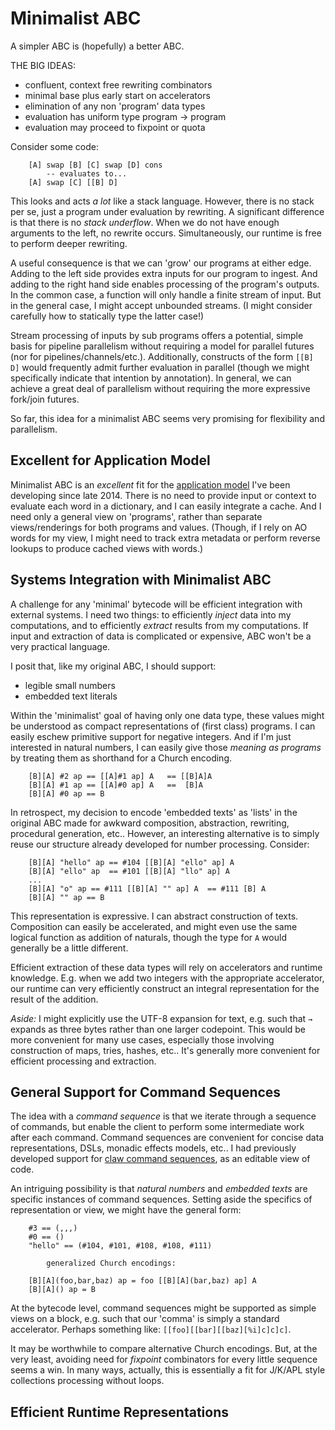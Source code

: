 
# Minimalist ABC

A simpler ABC is (hopefully) a better ABC.

THE BIG IDEAS: 

* confluent, context free rewriting combinators
* minimal base plus early start on accelerators
* elimination of any non 'program' data types
* evaluation has uniform type program → program
* evaluation may proceed to fixpoint or quota

Consider some code:

        [A] swap [B] [C] swap [D] cons
            -- evaluates to...
        [A] swap [C] [[B] D]

This looks and acts *a lot* like a stack language. However, there is no stack per se, just a program under evaluation by rewriting. A significant difference is that there is no *stack underflow*. When we do not have enough arguments to the left, no rewrite occurs. Simultaneously, our runtime is free to perform deeper rewriting. 

A useful consequence is that we can 'grow' our programs at either edge. Adding to the left side provides extra inputs for our program to ingest. And adding to the right hand side enables processing of the program's outputs. In the common case, a function will only handle a finite stream of input. But in the general case, I might accept unbounded streams. (I might consider carefully how to statically type the latter case!)

Stream processing of inputs by sub programs offers a potential, simple basis for pipeline parallelism without requiring a model for parallel futures (nor for pipelines/channels/etc.). Additionally, constructs of the form `[[B] D]` would frequently admit further evaluation in parallel (though we might specifically indicate that intention by annotation). In general, we can achieve a great deal of parallelism without requiring the more expressive fork/join futures.

So far, this idea for a minimalist ABC seems very promising for flexibility and parallelism.

## Excellent for Application Model

Minimalist ABC is an *excellent* fit for the [application model](ApplicationModel.md) I've been developing since late 2014. There is no need to provide input or context to evaluate each word in a dictionary, and I can easily integrate a cache. And I need only a general view on 'programs', rather than separate views/renderings for both programs and values. (Though, if I rely on AO words for my view, I might need to track extra metadata or perform reverse lookups to produce cached views with words.)

## Systems Integration with Minimalist ABC

A challenge for any 'minimal' bytecode will be efficient integration with external systems. I need two things: to efficiently *inject* data into my computations, and to efficiently *extract* results from my computations. If input and extraction of data is complicated or expensive, ABC won't be a very practical language.

I posit that, like my original ABC, I should support:

* legible small numbers
* embedded text literals

Within the 'minimalist' goal of having only one data type, these values might be understood as compact representations of (first class) programs. I can easily eschew primitive support for negative integers. And if I'm just interested in natural numbers, I can easily give those *meaning as programs* by treating them as shorthand for a Church encoding.

        [B][A] #2 ap == [[A]#1 ap] A   == [[B]A]A
        [B][A] #1 ap == [[A]#0 ap] A   ==  [B]A
        [B][A] #0 ap == B

In retrospect, my decision to encode 'embedded texts' as 'lists' in the original ABC made for awkward composition, abstraction, rewriting, procedural generation, etc.. However, an interesting alternative is to simply reuse our structure already developed for number processing. Consider:

        [B][A] "hello" ap == #104 [[B][A] "ello" ap] A
        [B][A] "ello" ap  == #101 [[B][A] "llo" ap] A
        ...
        [B][A] "o" ap == #111 [[B][A] "" ap] A  == #111 [B] A
        [B][A] "" ap == B

This representation is expressive. I can abstract construction of texts. Composition can easily be accelerated, and might even use the same logical function as addition of naturals, though the type for `A` would generally be a little different.

Efficient extraction of these data types will rely on accelerators and runtime knowledge. E.g. when we add two integers with the appropriate accelerator, our runtime can very efficiently construct an integral representation for the result of the addition. 

*Aside:* I might explicitly use the UTF-8 expansion for text, e.g. such that `→` expands as three bytes rather than one larger codepoint. This would be more convenient for many use cases, especially those involving construction of maps, tries, hashes, etc.. It's generally more convenient for efficient processing and extraction.

## General Support for Command Sequences

The idea with a *command sequence* is that we iterate through a sequence of commands, but enable the client to perform some intermediate work after each command. Command sequences are convenient for concise data representations, DSLs, monadic effects models, etc.. I had previously developed support for [claw command sequences](CommandLine.md), as an editable view of code. 

An intriguing possibility is that *natural numbers* and *embedded texts* are specific instances of command sequences. Setting aside the specifics of representation or view, we might have the general form:

        #3 == (,,,)
        #0 == ()
        "hello" == (#104, #101, #108, #108, #111)

            generalized Church encodings:

        [B][A](foo,bar,baz) ap = foo [[B][A](bar,baz) ap] A
        [B][A]() ap = B

At the bytecode level, command sequences might be supported as simple views on a block, e.g. such that our 'comma' is simply a standard accelerator. Perhaps something like: `[[foo][[bar][[baz][%i]c]c]c]`. 

It may be worthwhile to compare alternative Church encodings. But, at the very least, avoiding need for *fixpoint* combinators for every little sequence seems a win. In many ways, actually, this is essentially a fit for J/K/APL style collections processing without loops.


## Efficient Runtime Representations



